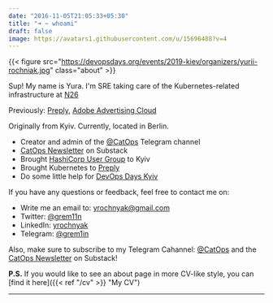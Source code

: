 ```yaml
---
date: "2016-11-05T21:05:33+05:30"
title: "➜ ~ whoami"
draft: false
image: https://avatars1.githubusercontent.com/u/15696488?v=4
---
```


{{< figure src="https://devopsdays.org/events/2019-kiev/organizers/yurii-rochniak.jpg" class="about" >}}

Sup! My name is Yura. I'm SRE taking care of the Kubernetes-related infrastructure at [N26](https://n26.com)

Previously: [Preply](https://preply.com/), [Adobe Advertising Cloud](https://advertising.adobe.com/)

Originally from Kyiv. Currently, located in Berlin.

* Creator and admin of the [@CatOps](https://t.me/catops) Telegram channel
* [CatOps Newsletter](https://catops.substack.com/) on Substack
* Brought [HashiCorp User Group](https://www.meetup.com/Kyiv-HashiCorp-User-Group/) to Kyiv
* Brought Kubernetes to [Preply](https://preply.com/)
* Do some little help for [DevOps Days Kyiv](https://devopsdays.com.ua/)

If you have any questions or feedback, feel free to contact me on:

* Write me an email to: yrochnyak@gmail.com
* Twitter: [@grem11n](https://twitter.com/grem11n)
* LinkedIn: [yrochnyak](https://www.linkedin.com/in/yrochnyak/)
* Telegram: [@grem1in](https://t.me/grem1in)

Also, make sure to subscribe to my Telegram Cahannel: [@CatOps](https://t.me/catops) and the [CatOps Newsletter](https://catops.substack.com/) on Substack!

**P.S.** If you would like to see an about page in more CV-like style, you can [find it here]({{< ref "/cv" >}} "My CV")

---

